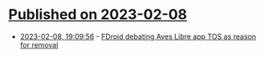 # [Published on 2023-02-08](index.md)

* [2023-02-08, 19:09:56](https://news.ycombinator.com/item?id=34713133) - [FDroid debating Aves Libre app TOS as reason for removal](https://gitlab.com/fdroid/fdroiddata/-/issues/2893)
